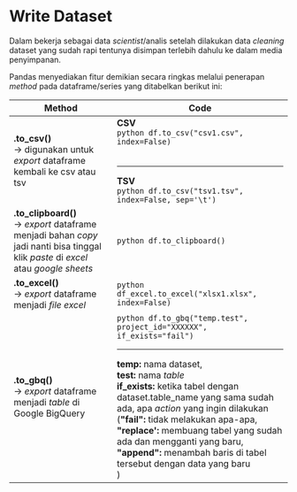 # Write Dataset
Dalam bekerja sebagai data _scientist_/analis setelah dilakukan data _cleaning_ dataset yang sudah rapi tentunya disimpan terlebih dahulu ke dalam media penyimpanan.

Pandas menyediakan fitur demikian secara ringkas melalui penerapan _method_ pada dataframe/series yang ditabelkan berikut ini:

| Method                                                                                                                                    	| Code                                                                                                                                                                                                                                                                                                                                                                                                                                                            	|
|-------------------------------------------------------------------------------------------------------------------------------------------	|-----------------------------------------------------------------------------------------------------------------------------------------------------------------------------------------------------------------------------------------------------------------------------------------------------------------------------------------------------------------------------------------------------------------------------------------------------------------	|
| **.to_csv()**<br>→ digunakan untuk _export_ dataframe kembali ke csv atau tsv                                                             	| **CSV**<br>```python df.to_csv("csv1.csv", index=False)```<br><br><hr>**TSV**<br>```python df.to_csv("tsv1.tsv", index=False, sep='\t')```                                                                                                                                                                                                                                                                                                                                        	|
| **.to_clipboard()**<br>→ _export_ dataframe menjadi bahan _copy_ jadi nanti bisa tinggal klik _paste_ di _excel_ atau _google sheets_ 	| ```python df.to_clipboard()```                                                                                                                                                                                                                                                                                                                                                                                                                                               	|
| **.to_excel()**<br>→ _export_ dataframe menjadi _file excel_                                                                          	| ```python df_excel.to_excel("xlsx1.xlsx", index=False)```                                                                                                                                                                                                                                                                                                                                                                                                                    	|
| **.to_gbq()**<br>→ _export_ dataframe menjadi _table_ di Google BigQuery                                                              	| ```python df.to_gbq("temp.test", project_id="XXXXXX", if_exists="fail")```<br><hr>**temp:** nama dataset,<br>**test:** nama _table_<br>**if_exists:** ketika tabel dengan dataset.table_name yang sama sudah ada, apa _action_ yang ingin dilakukan<br>(**"fail":** tidak melakukan apa-apa,<br>   **"replace':** membuang tabel yang sudah ada dan mengganti yang baru,<br>   **"append":** menambah baris di tabel tersebut dengan data yang baru<br>) 	|
